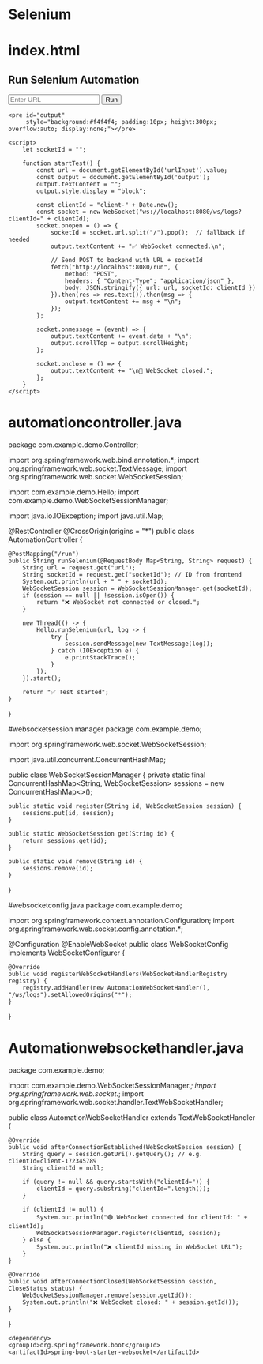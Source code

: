 # Selenium
  
# index.html
<!DOCTYPE html>
<html>
<head>
    <title>Selenium Test with WebSocket</title>
</head>
<body>
    <h2>Run Selenium Automation</h2>
    <input type="text" id="urlInput" placeholder="Enter URL" />
    <button onclick="startTest()">Run</button>

    <pre id="output"
         style="background:#f4f4f4; padding:10px; height:300px; overflow:auto; display:none;"></pre>

    <script>
        let socketId = "";

        function startTest() {
            const url = document.getElementById('urlInput').value;
            const output = document.getElementById('output');
            output.textContent = "";
            output.style.display = "block";
           
            const clientId = "client-" + Date.now();  
            const socket = new WebSocket("ws://localhost:8080/ws/logs?clientId=" + clientId);
            socket.onopen = () => {
                socketId = socket.url.split("/").pop();  // fallback if needed
                output.textContent += "✅ WebSocket connected.\n";

                // Send POST to backend with URL + socketId
                fetch("http://localhost:8080/run", {
                    method: "POST",
                    headers: { "Content-Type": "application/json" },
                    body: JSON.stringify({ url: url, socketId: clientId })
                }).then(res => res.text()).then(msg => {
                    output.textContent += msg + "\n";
                });
            };

            socket.onmessage = (event) => {
                output.textContent += event.data + "\n";
                output.scrollTop = output.scrollHeight;
            };

            socket.onclose = () => {
                output.textContent += "\n🔌 WebSocket closed.";
            };
        }
    </script>
</body>
</html>

# automationcontroller.java
package com.example.demo.Controller;

import org.springframework.web.bind.annotation.*;
import org.springframework.web.socket.TextMessage;
import org.springframework.web.socket.WebSocketSession;

import com.example.demo.Hello;
import com.example.demo.WebSocketSessionManager;

import java.io.IOException;
import java.util.Map;

@RestController
@CrossOrigin(origins = "*")
public class AutomationController {

    @PostMapping("/run")
    public String runSelenium(@RequestBody Map<String, String> request) {
        String url = request.get("url");
        String socketId = request.get("socketId"); // ID from frontend
        System.out.println(url + " " + socketId);
        WebSocketSession session = WebSocketSessionManager.get(socketId);
        if (session == null || !session.isOpen()) {
            return "❌ WebSocket not connected or closed.";
        }

        new Thread(() -> {
            Hello.runSelenium(url, log -> {
                try {
                    session.sendMessage(new TextMessage(log));
                } catch (IOException e) {
                    e.printStackTrace();
                }
            });
        }).start();

        return "✅ Test started";
    }
}

#websocketsession manager 
package com.example.demo;

import org.springframework.web.socket.WebSocketSession;

import java.util.concurrent.ConcurrentHashMap;

public class WebSocketSessionManager {
    private static final ConcurrentHashMap<String, WebSocketSession> sessions = new ConcurrentHashMap<>();

    public static void register(String id, WebSocketSession session) {
        sessions.put(id, session);
    }

    public static WebSocketSession get(String id) {
        return sessions.get(id);
    }

    public static void remove(String id) {
        sessions.remove(id);
    }
}

#websocketconfig.java
package com.example.demo;

import org.springframework.context.annotation.Configuration;
import org.springframework.web.socket.config.annotation.*;

@Configuration
@EnableWebSocket
public class WebSocketConfig implements WebSocketConfigurer {

    @Override
    public void registerWebSocketHandlers(WebSocketHandlerRegistry registry) {
        registry.addHandler(new AutomationWebSocketHandler(), "/ws/logs").setAllowedOrigins("*");
    }
}

# Automationwebsockethandler.java
package com.example.demo;

import com.example.demo.WebSocketSessionManager.*;
import org.springframework.web.socket.*;
import org.springframework.web.socket.handler.TextWebSocketHandler;

public class AutomationWebSocketHandler extends TextWebSocketHandler {

    @Override
    public void afterConnectionEstablished(WebSocketSession session) {
        String query = session.getUri().getQuery(); // e.g. clientId=client-172345789
        String clientId = null;

        if (query != null && query.startsWith("clientId=")) {
            clientId = query.substring("clientId=".length());
        }

        if (clientId != null) {
            System.out.println("🟢 WebSocket connected for clientId: " + clientId);
            WebSocketSessionManager.register(clientId, session);
        } else {
            System.out.println("❌ clientId missing in WebSocket URL");
        }
    }

    @Override
    public void afterConnectionClosed(WebSocketSession session, CloseStatus status) {
        WebSocketSessionManager.remove(session.getId());
        System.out.println("❌ WebSocket closed: " + session.getId());
    }
}


    <dependency>
    <groupId>org.springframework.boot</groupId>
    <artifactId>spring-boot-starter-websocket</artifactId>
</dependency>


